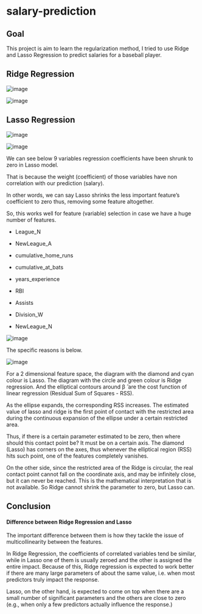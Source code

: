# salary-prediction

## Goal 
This project is aim to learn the regularization method, I tried to use Ridge and Lasso Regression to predict salaries for a baseball player.

## Ridge Regression
![image](https://github.com/miayuxin/machine-learning-project/blob/master/Salary%20prediction%20/image/Ridge%20regression%20.png)

![image](https://github.com/miayuxin/machine-learning-project/blob/master/Salary%20prediction%20/image/alpha_ridge.png)

## Lasso Regression
![image](https://github.com/miayuxin/machine-learning-project/blob/master/Salary%20prediction%20/image/lasso.png)

![image](https://github.com/miayuxin/machine-learning-project/blob/master/Salary%20prediction%20/image/alpha_lasso.png)


We can see below 9 variables regression coefficients have been shrunk to zero in Lasso model.

That is because the weight (coefficient) of those variables have non correlation with our prediction (salary).

In other words, we can say Lasso shrinks the less important feature’s coefficient to zero thus, removing some feature altogether.

So, this works well for feature (variable) selection in case we have a huge number of features.

- League_N
- NewLeague_A
- cumulative_home_runs

- cumulative_at_bats

- years_experience

- RBI

- Assists

- Division_W

- NewLeague_N

![image](https://github.com/miayuxin/machine-learning-project/blob/master/Salary%20prediction%20/image/coefficient.png)

The specific reasons is below.

![image](https://github.com/miayuxin/machine-learning-project/blob/master/Salary%20prediction%20/image/Lasso%26Ridge.png)

For a 2 dimensional feature space, the diagram with the diamond and cyan colour is Lasso. The diagram with the circle and green colour is Ridge regression. And the elliptical contours around β ̂ are the cost function of linear regression (Residual Sum of Squares - RSS).

As the ellipse expands, the corresponding RSS increases. The estimated value of lasso and ridge is the first point of contact with the restricted area during the continuous expansion of the ellipse under a certain restricted area.

Thus, if there is a certain parameter estimated to be zero, then where should this contact point be? It must be on a certain axis. The diamond (Lasso) has corners on the axes, thus whenever the elliptical region (RSS) hits such point, one of the features completely vanishes.

On the other side, since the restricted area of the Ridge is circular, the real contact point cannot fall on the coordinate axis, and may be infinitely close, but it can never be reached. This is the mathematical interpretation that is not available. So Ridge cannot shrink the parameter to zero, but Lasso can.

## Conclusion

#### Difference between Ridge Regression and Lasso
The important difference between them is how they tackle the issue of multicollinearity between the features.

In Ridge Regression, the coefficients of correlated variables tend be similar, while in Lasso one of them is usually zeroed and the other is assigned the entire impact. Because of this, Ridge regression is expected to work better if there are many large parameters of about the same value, i.e. when most predictors truly impact the response.

Lasso, on the other hand, is expected to come on top when there are a small number of significant parameters and the others are close to zero (e.g., when only a few predictors actually influence the response.)